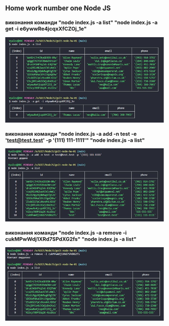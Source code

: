 ## Home work number one Node JS

### виконання команди "node index.js -a list" "node index.js -a get -i e6ywwRe4jcqxXfCZOj_1e"

![GitHub actions settings](./assets/get.JPG)

### виконання команди "node index.js -a add -n test -e 'test@test.test' -p '(111) 111-1111'" "node index.js -a list"

![GitHub actions settings](./assets/add.JPG)

### виконання команди "node index.js -a remove -i cukMPwWdj1XRd7SPdXG2fs" "node index.js -a list"

![GitHub actions settings](./assets/remove.JPG)
